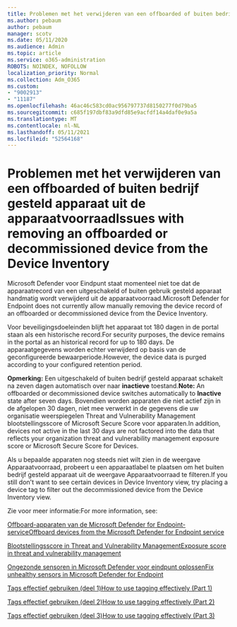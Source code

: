 ```yaml
---
title: Problemen met het verwijderen van een offboarded of buiten bedrijf gesteld apparaat uit de apparaatvoorraad
ms.author: pebaum
author: pebaum
manager: scotv
ms.date: 05/11/2020
ms.audience: Admin
ms.topic: article
ms.service: o365-administration
ROBOTS: NOINDEX, NOFOLLOW
localization_priority: Normal
ms.collection: Adm_O365
ms.custom:
- "9002913"
- "11187"
ms.openlocfilehash: 46ac46c583cd0ac956797737d8150277f0d79ba5
ms.sourcegitcommit: c685f197dbf83a9dfd85e9acfdf14a4daf0e9a5a
ms.translationtype: MT
ms.contentlocale: nl-NL
ms.lasthandoff: 05/11/2021
ms.locfileid: "52564168"
---
```

# <a name="issues-with-removing-an-offboarded-or-decommissioned-device-from-the-device-inventory"></a><span data-ttu-id="b02f1-102">Problemen met het verwijderen van een offboarded of buiten bedrijf gesteld apparaat uit de apparaatvoorraad</span><span class="sxs-lookup"><span data-stu-id="b02f1-102">Issues with removing an offboarded or decommissioned device from the Device Inventory</span></span>

<span data-ttu-id="b02f1-103">Microsoft Defender voor Eindpunt staat momenteel niet toe dat de apparaatrecord van een uitgeschakeld of buiten gebruik gesteld apparaat handmatig wordt verwijderd uit de apparaatvoorraad.</span><span class="sxs-lookup"><span data-stu-id="b02f1-103">Microsoft Defender for Endpoint does not currently allow manually removing the device record of an offboarded or decommissioned device from the Device Inventory.</span></span>

<span data-ttu-id="b02f1-104">Voor beveiligingsdoeleinden blijft het apparaat tot 180 dagen in de portal staan als een historische record.</span><span class="sxs-lookup"><span data-stu-id="b02f1-104">For security purposes, the device remains in the portal as an historical record for up to 180 days.</span></span> <span data-ttu-id="b02f1-105">De apparaatgegevens worden echter verwijderd op basis van de geconfigureerde bewaarperiode.</span><span class="sxs-lookup"><span data-stu-id="b02f1-105">However, the device data is purged according to your configured retention period.</span></span>

<span data-ttu-id="b02f1-106">**Opmerking:** Een uitgeschakeld of buiten bedrijf gesteld apparaat schakelt na zeven dagen automatisch over naar **inactieve** toestand.</span><span class="sxs-lookup"><span data-stu-id="b02f1-106">**Note:** An offboarded or decommissioned device switches automatically to **Inactive** state after seven days.</span></span> <span data-ttu-id="b02f1-107">Bovendien worden apparaten die niet actief zijn in de afgelopen 30 dagen, niet mee verwerkt in de gegevens die uw organisatie weerspiegelen Threat and Vulnerability Management blootstellingsscore of Microsoft Secure Score voor apparaten.</span><span class="sxs-lookup"><span data-stu-id="b02f1-107">In addition, devices not active in the last 30 days are not factored into the data that reflects your organization threat and vulnerability management exposure score or Microsoft Secure Score for Devices.</span></span>
 
<span data-ttu-id="b02f1-108">Als u bepaalde apparaten nog steeds niet wilt zien in de weergave Apparaatvoorraad, probeert u een apparaatlabel te plaatsen om het buiten bedrijf gesteld apparaat uit de weergave Apparaatvoorraad te filteren.</span><span class="sxs-lookup"><span data-stu-id="b02f1-108">If you still don't want to see certain devices in Device Inventory view, try placing a device tag to filter out the decommissioned device from the Device Inventory view.</span></span>

<span data-ttu-id="b02f1-109">Zie voor meer informatie:</span><span class="sxs-lookup"><span data-stu-id="b02f1-109">For more information, see:</span></span>

[<span data-ttu-id="b02f1-110">Offboard-apparaten van de Microsoft Defender for Endpoint-service</span><span class="sxs-lookup"><span data-stu-id="b02f1-110">Offboard devices from the Microsoft Defender for Endpoint service</span></span>](/microsoft-365/security/defender-endpoint/offboard-machines.md)

[<span data-ttu-id="b02f1-111">Blootstellingsscore in Threat and Vulnerability Management</span><span class="sxs-lookup"><span data-stu-id="b02f1-111">Exposure score in threat and vulnerability management</span></span>](/microsoft-365/security/defender-endpoint/tvm-exposure-score.md)

[<span data-ttu-id="b02f1-112">Ongezonde sensoren in Microsoft Defender voor eindpunt oplossen</span><span class="sxs-lookup"><span data-stu-id="b02f1-112">Fix unhealthy sensors in Microsoft Defender for Endpoint</span></span>](/microsoft-365/security/defender-endpoint/fix-unhealthy-sensors#inactive-devices.md)

[<span data-ttu-id="b02f1-113">Tags effectief gebruiken (deel 1)</span><span class="sxs-lookup"><span data-stu-id="b02f1-113">How to use tagging effectively (Part 1)</span></span>](https://techcommunity.microsoft.com/t5/microsoft-defender-for-endpoint/how-to-use-tagging-effectively-part-1/ba-p/1964058)

[<span data-ttu-id="b02f1-114">Tags effectief gebruiken (deel 2)</span><span class="sxs-lookup"><span data-stu-id="b02f1-114">How to use tagging effectively (Part 2)</span></span>](https://techcommunity.microsoft.com/t5/microsoft-defender-for-endpoint/how-to-use-tagging-effectively-part-2/ba-p/1962008)

[<span data-ttu-id="b02f1-115">Tags effectief gebruiken (deel 3)</span><span class="sxs-lookup"><span data-stu-id="b02f1-115">How to use tagging effectively (Part 3)</span></span>](https://techcommunity.microsoft.com/t5/microsoft-defender-for-endpoint/how-to-use-tagging-effectively-part-3/ba-p/1964073)




